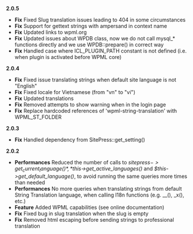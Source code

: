 **2.0.5**
* **Fix** Fixed Slug translation issues leading to 404 in some circumstances
* **Fix** Support for gettext strings with ampersand in context name
* **Fix** Updated links to wpml.org
* **Fix** Updated issues about WPDB class, now we do not call mysql_* functions directly and we use WPDB::prepare() in correct way
* **Fix** Handled case where ICL_PLUGIN_PATH constant is not defined (i.e. when plugin is activated before WPML core)

**2.0.4**
* **Fix** Fixed issue translating strings when default site language is not "English"
* **Fix** Fixed locale for Vietnamese (from "vn" to "vi")
* **Fix** Updated translations
* **Fix** Removed attempts to show warning when in the login page
* **Fix** Replace hardcoded references of 'wpml-string-translation' with WPML_ST_FOLDER

**2.0.3**
* **Fix** Handled dependency from SitePress::get_setting()

**2.0.2**
* **Performances** Reduced the number of calls to *$sitepress->get_current_language()*, *$this->get_active_languages()* and *$this->get_default_language()*, to avoid running the same queries more times than needed
* **Performances** No more queries when translating strings from default String Translation language, when calling l18n functions (e.g. __(), _x(), etc.)
* **Feature** Added WPML capabilities (see online documentation)
* **Fix** Fixed bug in slug translation when the slug is empty
* **Fix** Removed html escaping before sending strings to professional translation
